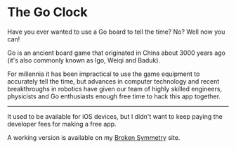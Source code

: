 # The Go Clock

Have you ever wanted to use a Go board to tell the time? No? Well now you can!

Go is an ancient board game that originated in China about 3000 years ago (it's also commonly known as Igo, Weiqi and Baduk).

For millennia it has been impractical to use the game equipment to accurately tell the time, but advances in computer technology and recent breakthroughs in robotics have given our team of highly skilled engineers, physicists and Go enthusiasts enough free time to hack this app together.

----

It used to be available for iOS devices, but I didn't want to keep paying the developer fees for making a free app.

A working version is available on my [Broken Symmetry](http://www.brokensymmetry.co.uk/go-clock/) site. 

